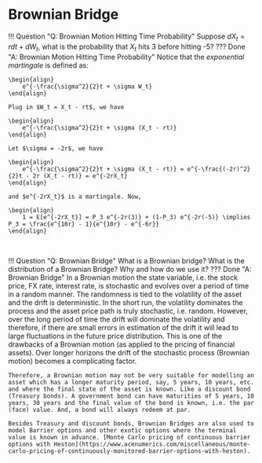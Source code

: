 # Brownian Bridge

!!! Question "Q: Brownian Motion Hitting Time Probability"
    Suppose $dX_t = rdt + dW_t$, what is the probability that $X_t$ hits 3 before hitting -5?
??? Done "A: Brownian Motion Hitting Time Probability" 
    Notice that the *exponential martingale* is defined as:
    
    \begin{align}
        e^{-\frac{\sigma^2}{2}t + \sigma W_t}
    \end{align}
    
    Plug in $W_t = X_t - rt$, we have
    
    \begin{align}
        e^{-\frac{\sigma^2}{2}t + \sigma (X_t - rt)}
    \end{align}

    Let $\sigma = -2r$, we have

    \begin{align}
        e^{-\frac{\sigma^2}{2}t + \sigma (X_t - rt)} = e^{-\frac{(-2r)^2}{2}t - 2r (X_t - rt)} = e^{-2rX_t}
    \end{align}

    and $e^{-2rX_t}$ is a martingale. Now,

    \begin{align}
        1 = E[e^{-2rX_t}] = P_3 e^{-2r(3)} + (1-P_3) e^{-2r(-5)} \implies P_3 = \frac{e^{10r} - 1}{e^{10r} - e^{-6r}}
    \end{align}

&nbsp;&nbsp;&nbsp;&nbsp;&nbsp;

!!! Question "Q: Brownian Bridge"
    What is a Brownian bridge? What is the distribution of a Brownian Bridge? Why and how do we use it?
??? Done "A: Brownian Bridge" 
    In a Brownian motion the state variable, i.e. the stock price, FX rate, interest rate, is stochastic and evolves over a period of time in a random manner. The randomness is tied to the volatility of the asset and the drift is deterministic. In the short run, the volatility dominates the process and the asset price path is truly stochastic, i.e. random. However, over the long period of time the drift will dominate the volatility and therefore, if there are small errors in estimation of the drift it will lead to large fluctuations in the future price distribution. This is one of the drawbacks of a Brownian motion (as applied to the pricing of financial assets). Over longer horizons the drift of the stochastic process (Brownian motion) becomes a complicating factor.

    Therefore, a Brownian motion may not be very suitable for modelling an asset which has a longer maturity period, say, 5 years, 10 years, etc. and where the final state of the asset is known. Like a discount bond (Treasury bonds). A government bond can have maturities of 5 years, 10 years, 30 years and the final value of the bond is known, i.e. the par (face) value. And, a bond will always redeem at par.

    Besides Treasury and discount bonds, Brownian Bridges are also used to model Barrier options and other exotic options where the terminal value is known in advance. [Monte Carlo pricing of continuous barrier options with Heston](https://www.acenumerics.com/miscellaneous/monte-carlo-pricing-of-continuously-monitored-barrier-options-with-heston).
